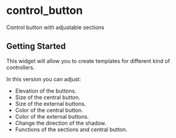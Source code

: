 # control_button

Control button with adjustable sections

## Getting Started

This widget will allow you to create templates for different kind of controllers.

In this version you can adjust:
- Elevation of the buttons.
- Size of the central button.
- Size of the external buttons.
- Color of the central button.
- Color of the external buttons.
- Change the direction of the shadow.
- Functions of the sections and central button.
